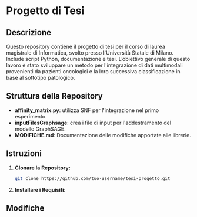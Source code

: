 # Progetto di Tesi

## Descrizione
Questo repository contiene il progetto di tesi per il corso di laurea magistrale di Informatica, svolto presso l'Università Statale di Milano. Include script Python, documentazione e tesi.
L’obiettivo generale di questo lavoro è stato sviluppare un metodo per l'integrazione di dati multimodali provenienti da pazienti oncologici e la loro successiva classificazione in base al sottotipo patologico.

## Struttura della Repository
- **affinity_matrix.py**: utilizza SNF per l'integrazione nel primo esperimento.
- **inputFilesGraphsage**: crea i file di input per l'addestramento del modello GraphSAGE.
- **MODIFICHE.md**: Documentazione delle modifiche apportate alle librerie.

## Istruzioni
1. **Clonare la Repository:**
   ```bash
   git clone https://github.com/tuo-username/tesi-progetto.git
   
2. **Installare i Requisiti**:


## Modifiche
